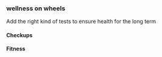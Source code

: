 ### wellness on wheels 

Add the right kind of tests to ensure health for the long term 

#### Checkups
#### Fitness 
